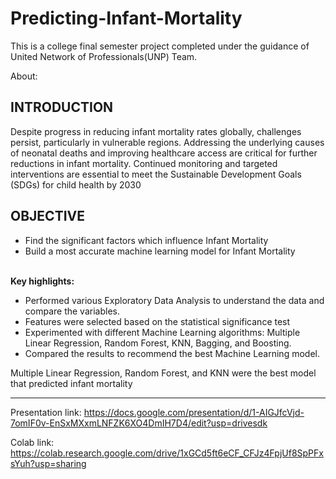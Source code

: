 # Predicting-Infant-Mortality

This is a college final semester project completed under the guidance of United Network of Professionals(UNP) Team.

About:<br>
<h2>INTRODUCTION</h2>
<p>
</p>
<p>
Despite progress in reducing infant mortality rates globally, challenges persist, particularly in vulnerable regions. Addressing the underlying causes of neonatal deaths and improving healthcare access are critical for further reductions in infant mortality. Continued monitoring and targeted interventions are essential to meet the Sustainable Development Goals (SDGs) for child health by 2030</p>
<h2>OBJECTIVE</h2>
<ul><li>Find the significant factors  which influence Infant Mortality</li>
<li>Build a most accurate machine learning model for Infant Mortality</li></ul>
<br><strong>Key highlights:</strong>
<br>
<ul>
<li>Performed various Exploratory Data Analysis to understand the data and compare the variables.
<li>Features were selected based on the statistical significance test</li>
<li>Experimented with different Machine Learning algorithms: Multiple Linear Regression, Random Forest, KNN, Bagging, and Boosting.
<li>Compared the results to recommend the best Machine Learning model.
</ul>
<p> Multiple Linear Regression, Random Forest, and KNN were the best model that  predicted infant mortality</p>
<hr>

Presentation link:
https://docs.google.com/presentation/d/1-AIGJfcVjd-7omIF0v-EnSxMXxmLNFZK6XO4DmIH7D4/edit?usp=drivesdk

Colab link:
https://colab.research.google.com/drive/1xGCd5ft6eCF_CFJz4FpjUf8SpPFxsYuh?usp=sharing
